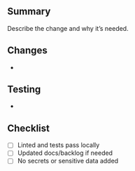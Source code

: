 ## Summary

Describe the change and why it’s needed.

## Changes
-

## Testing
-

## Checklist
- [ ] Linted and tests pass locally
- [ ] Updated docs/backlog if needed
- [ ] No secrets or sensitive data added
